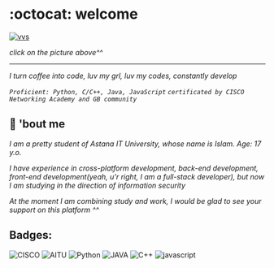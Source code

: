# :octocat: welcome
[![vvs](https://c.tenor.com/R8wjCxS2MCgAAAAC/oreki-black-and-white-wind.gif)](https://www.instagram.com/vvsalwayscodin/)

_click on the picture above^^_
___
_I turn coffee into code, luv my grl, luv my codes, constantly develop_

_`Proficient: Python, C/C++, Java, JavaScript`_
_`certificated by CISCO Networking Academy and GB community`_

## :wedding: 'bout me
 _I am a pretty student of Astana IT University, whose name is Islam. Age: 17 y.o._

 _I have experience in cross-platform development, back-end development, front-end development(yeah, u'r right, I am a full-stack developer), but now I am studying in the direction of information security_

_At the moment I am combining study and work, I would be glad to see your support on this platform ^^_

## Badges:
![CISCO](https://img.shields.io/badge/-CISCO-090909?style=for-the-badge&logo=cisco)
![AITU](https://img.shields.io/badge/-AITU-090909?style=for-the-badge&logo=https://astanait.edu.kz/wp-content/uploads/2020/05/aitu-logo-3.png)
![Python](https://img.shields.io/badge/-Python-090909?style=for-the-badge&logo=python&logoColor=blueviolet)
![JAVA](https://img.shields.io/badge/-java-090909?style=for-the-badge&logo=java)
![C++](https://img.shields.io/badge/-C%2b%2b-090909?style=for-the-badge&logo=c%2b%2b&logoColor=ff69b4)
![javascript](https://img.shields.io/badge/-JavaScript-090909?style=for-the-badge&logo=JavaScript)

